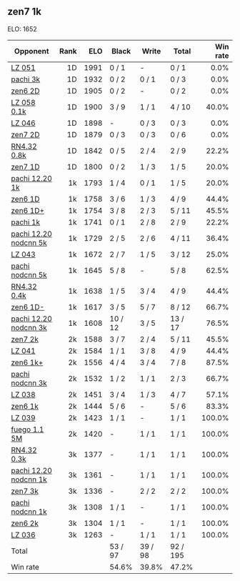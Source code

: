 ## zen7 1k ##

ELO: 1652

Opponent | Rank | ELO | Black | Write | Total | Win rate
---------|-----:|----:|-------|-------|-------|-------:
[LZ 051](LZ%20051.md) | 1D | 1991 | 0 / 1 | - | 0 / 1 | 0.0%
[pachi 3k](pachi%203k.md) | 1D | 1932 | 0 / 2 | 0 / 1 | 0 / 3 | 0.0%
[zen6 2D](zen6%202D.md) | 1D | 1905 | 0 / 2 | - | 0 / 2 | 0.0%
[LZ 058 0.1k](LZ%20058%200.1k.md) | 1D | 1900 | 3 / 9 | 1 / 1 | 4 / 10 | 40.0%
[LZ 046](LZ%20046.md) | 1D | 1898 | - | 0 / 3 | 0 / 3 | 0.0%
[zen7 2D](zen7%202D.md) | 1D | 1879 | 0 / 3 | 0 / 3 | 0 / 6 | 0.0%
[RN4.32 0.8k](RN4.32%200.8k.md) | 1D | 1842 | 0 / 5 | 2 / 4 | 2 / 9 | 22.2%
[zen7 1D](zen7%201D.md) | 1D | 1800 | 0 / 2 | 1 / 3 | 1 / 5 | 20.0%
[pachi 12.20 1k](pachi%2012.20%201k.md) | 1k | 1793 | 1 / 4 | 0 / 1 | 1 / 5 | 20.0%
[zen6 1D](zen6%201D.md) | 1k | 1758 | 3 / 6 | 1 / 3 | 4 / 9 | 44.4%
[zen6 1D+](zen6%201D+.md) | 1k | 1754 | 3 / 8 | 2 / 3 | 5 / 11 | 45.5%
[pachi 1k](pachi%201k.md) | 1k | 1741 | 0 / 1 | 2 / 8 | 2 / 9 | 22.2%
[pachi 12.20 nodcnn 5k](pachi%2012.20%20nodcnn%205k.md) | 1k | 1729 | 2 / 5 | 2 / 6 | 4 / 11 | 36.4%
[LZ 043](LZ%20043.md) | 1k | 1672 | 2 / 7 | 1 / 5 | 3 / 12 | 25.0%
[pachi nodcnn 5k](pachi%20nodcnn%205k.md) | 1k | 1645 | 5 / 8 | - | 5 / 8 | 62.5%
[RN4.32 0.4k](RN4.32%200.4k.md) | 1k | 1638 | 1 / 5 | 3 / 4 | 4 / 9 | 44.4%
[zen6 1D-](zen6%201D-.md) | 1k | 1617 | 3 / 5 | 5 / 7 | 8 / 12 | 66.7%
[pachi 12.20 nodcnn 3k](pachi%2012.20%20nodcnn%203k.md) | 1k | 1608 | 10 / 12 | 3 / 5 | 13 / 17 | 76.5%
[zen7 2k](zen7%202k.md) | 2k | 1588 | 3 / 7 | 2 / 4 | 5 / 11 | 45.5%
[LZ 041](LZ%20041.md) | 2k | 1584 | 1 / 1 | 3 / 8 | 4 / 9 | 44.4%
[zen6 1k+](zen6%201k+.md) | 2k | 1556 | 4 / 4 | 3 / 4 | 7 / 8 | 87.5%
[pachi nodcnn 3k](pachi%20nodcnn%203k.md) | 2k | 1532 | 1 / 2 | 1 / 1 | 2 / 3 | 66.7%
[LZ 038](LZ%20038.md) | 2k | 1451 | 3 / 4 | 1 / 3 | 4 / 7 | 57.1%
[zen6 1k](zen6%201k.md) | 2k | 1444 | 5 / 6 | - | 5 / 6 | 83.3%
[LZ 039](LZ%20039.md) | 2k | 1423 | 1 / 1 | - | 1 / 1 | 100.0%
[fuego 1.1 5M](fuego%201.1%205M.md) | 2k | 1420 | - | 1 / 1 | 1 / 1 | 100.0%
[RN4.32 0.3k](RN4.32%200.3k.md) | 3k | 1377 | - | 1 / 1 | 1 / 1 | 100.0%
[pachi 12.20 nodcnn 1k](pachi%2012.20%20nodcnn%201k.md) | 3k | 1361 | - | 1 / 1 | 1 / 1 | 100.0%
[zen7 3k](zen7%203k.md) | 3k | 1336 | - | 2 / 2 | 2 / 2 | 100.0%
[pachi nodcnn 1k](pachi%20nodcnn%201k.md) | 3k | 1308 | 1 / 1 | - | 1 / 1 | 100.0%
[zen6 2k](zen6%202k.md) | 3k | 1304 | 1 / 1 | - | 1 / 1 | 100.0%
[LZ 036](LZ%20036.md) | 3k | 1263 | - | 1 / 1 | 1 / 1 | 100.0%
Total | | | 53 / 97 | 39 / 98 | 92 / 195 | 
Win rate| | | 54.6% | 39.8% | 47.2% | 
